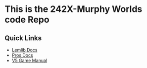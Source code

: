 # This is the 242X-Murphy Worlds code Repo
## Quick Links
- [Lemlib Docs](https://lemlib.readthedocs.io/en/stable/tutorials/1_getting_started.html)
- [Pros Docs](https://pros.cs.purdue.edu/v5/pros-4/index.html)
- [V5 Game Manual](https://www.vexrobotics.com/high-stakes-manual?srsltid=AfmBOopdKQnqZ42SEd365GOlMyF0F49faC-LFGRIE_6_SDC0eut_7T_3)